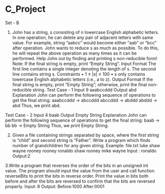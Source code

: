 # C_Project
Set - B

1. John has a string, s consisting of n lowercase English alphabetic letters. In one operation, he can
delete any pair of adjacent letters with same value. For example, string “aabcc” would become
either “aab” or “bcc” after operation.
John wants to reduce s as much as possible. To do this, he will repeat the above operation as many
times as it can be performed. Help John out by finding and printing s non-reducible form!
Note: If the final string is empty, print “Empty String”.
Input Format
The first line contains a single integer denoting the length of s.
The second line contains string s.
Constraints
•
1 ≤ |s| ≤ 100
•
s only contains lowercase English alphabetic letters (i.e., a to z).
Output Format
If the final string is empty, print “Empty String”; otherwise, print the final non-reducible string.
Test Case - 1
Input
9
aaabccddd
Output
abd
Explanation
John can perform the following sequence of operations to get the final string:
aaabccddd → abccddd
abccddd → abddd
abddd → abd
Thus, we print abd.

Test Case - 2
Input
4
baab
Output
Empty String
Explanation
John can perform the following sequence of operations to get the final string:
baab → bb
bb → Empty String
Thus, we print Empty String.

2. Given a file containing strings separated by space, where the first string is “child” and second
string is “Father”.
Write a program which finds number of grandchildren for any given string.
Example:
file.txt
luke shaw
wayne rooney
rooney ronaldo
shaw rooney
mike wayne
Input : ronaldo
Output:2

3.Write a program that reverses the order of the bits in an unsigned int value. The program should
input the value from the user and call function reverseBits to print the bits in reverse order. Print the
value in bits both before and after the bits are reversed to confirm that the bits are reversed properly.
Input: 8
Output: Before:1000 After:0001

